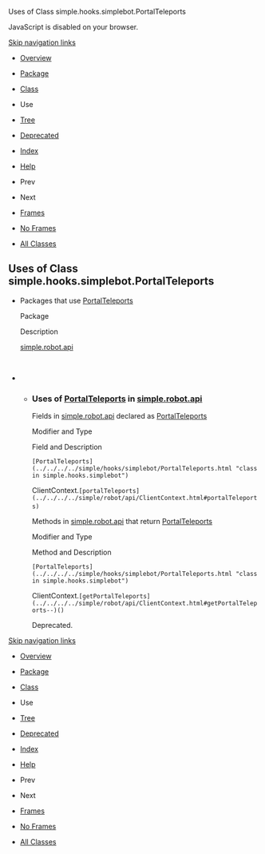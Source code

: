 Uses of Class simple.hooks.simplebot.PortalTeleports   <!-- try { if (location.href.indexOf('is-external=true') == -1) { parent.document.title="Uses of Class simple.hooks.simplebot.PortalTeleports"; } } catch(err) { } //-->

JavaScript is disabled on your browser.

[Skip navigation links](#skip.navbar.top "Skip navigation links")

*   [Overview](../../../../overview-summary.html)
*   [Package](../package-summary.html)
*   [Class](../../../../simple/hooks/simplebot/PortalTeleports.html "class in simple.hooks.simplebot")
*   Use
*   [Tree](../package-tree.html)
*   [Deprecated](../../../../deprecated-list.html)
*   [Index](../../../../index-files/index-1.html)
*   [Help](../../../../help-doc.html)

*   Prev
*   Next

*   [Frames](../../../../index.html?simple/hooks/simplebot/class-use/PortalTeleports.html)
*   [No Frames](PortalTeleports.html)

*   [All Classes](../../../../allclasses-noframe.html)

<!-- allClassesLink = document.getElementById("allclasses\_navbar\_top"); if(window==top) { allClassesLink.style.display = "block"; } else { allClassesLink.style.display = "none"; } //-->

Uses of Class  
simple.hooks.simplebot.PortalTeleports
------------------------------------------------------

*   Packages that use [PortalTeleports](../../../../simple/hooks/simplebot/PortalTeleports.html "class in simple.hooks.simplebot") 
    
    Package
    
    Description
    
    [simple.robot.api](#simple.robot.api)
    
     
    
*   *   ### Uses of [PortalTeleports](../../../../simple/hooks/simplebot/PortalTeleports.html "class in simple.hooks.simplebot") in [simple.robot.api](../../../../simple/robot/api/package-summary.html)
        
        Fields in [simple.robot.api](../../../../simple/robot/api/package-summary.html) declared as [PortalTeleports](../../../../simple/hooks/simplebot/PortalTeleports.html "class in simple.hooks.simplebot") 
        
        Modifier and Type
        
        Field and Description
        
        `[PortalTeleports](../../../../simple/hooks/simplebot/PortalTeleports.html "class in simple.hooks.simplebot")`
        
        ClientContext.`[portalTeleports](../../../../simple/robot/api/ClientContext.html#portalTeleports)` 
        
        Methods in [simple.robot.api](../../../../simple/robot/api/package-summary.html) that return [PortalTeleports](../../../../simple/hooks/simplebot/PortalTeleports.html "class in simple.hooks.simplebot") 
        
        Modifier and Type
        
        Method and Description
        
        `[PortalTeleports](../../../../simple/hooks/simplebot/PortalTeleports.html "class in simple.hooks.simplebot")`
        
        ClientContext.`[getPortalTeleports](../../../../simple/robot/api/ClientContext.html#getPortalTeleports--)()`
        
        Deprecated. 
        

[Skip navigation links](#skip.navbar.bottom "Skip navigation links")

*   [Overview](../../../../overview-summary.html)
*   [Package](../package-summary.html)
*   [Class](../../../../simple/hooks/simplebot/PortalTeleports.html "class in simple.hooks.simplebot")
*   Use
*   [Tree](../package-tree.html)
*   [Deprecated](../../../../deprecated-list.html)
*   [Index](../../../../index-files/index-1.html)
*   [Help](../../../../help-doc.html)

*   Prev
*   Next

*   [Frames](../../../../index.html?simple/hooks/simplebot/class-use/PortalTeleports.html)
*   [No Frames](PortalTeleports.html)

*   [All Classes](../../../../allclasses-noframe.html)

<!-- allClassesLink = document.getElementById("allclasses\_navbar\_bottom"); if(window==top) { allClassesLink.style.display = "block"; } else { allClassesLink.style.display = "none"; } //-->